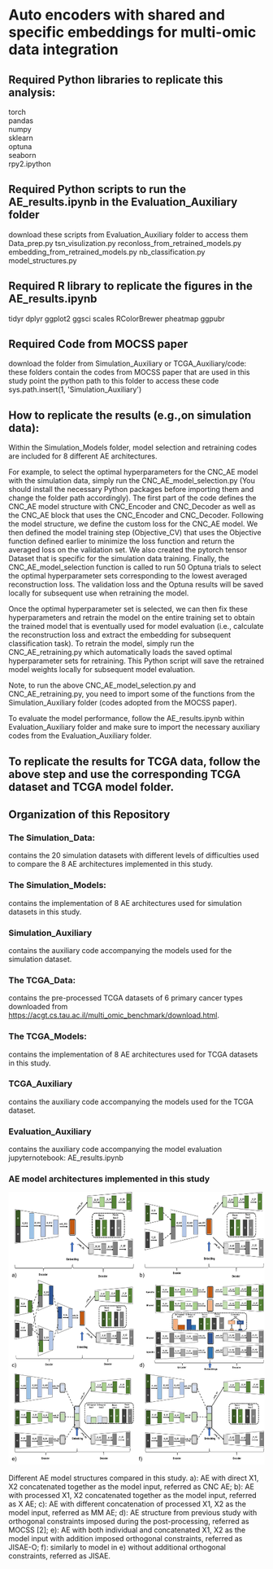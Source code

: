 # Auto encoders with shared and specific embeddings for multi-omic data integration
## Required Python libraries to replicate this analysis:
torch<br />
pandas<br />
numpy<br />
sklearn<br />
optuna<br />
seaborn<br />
rpy2.ipython<br />

## Required Python scripts to run the AE_results.ipynb in the Evaluation_Auxiliary folder
download these scripts from Evaluation_Auxiliary folder to access them 
Data_prep.py
tsn_visulization.py
reconloss_from_retrained_models.py
embedding_from_retrained_models.py
nb_classification.py
model_structures.py

## Required R library to replicate the figures in the AE_results.ipynb
tidyr
dplyr
ggplot2
ggsci
scales
RColorBrewer
pheatmap
ggpubr

## Required Code from MOCSS paper
download the folder from Simulation_Auxiliary or TCGA_Auxiliary/code: these folders contain the codes from MOCSS paper that are used in this study
point the python path to this folder to access these code
sys.path.insert(1, 'Simulation_Auxiliary')

## How to replicate the results (e.g.,on simulation data):

Within the Simulation_Models folder, model selection and retraining codes are included for 8 different AE architectures. 

For example, to select the optimal hyperparameters for the CNC_AE model with the simulation data, simply run the CNC_AE_model_selection.py (You should install the necessary Python packages before importing them and change the folder path accordingly). The first part of the code defines the CNC_AE model structure with CNC_Encoder and CNC_Decoder as well as the CNC_AE block that uses the CNC_Encoder and CNC_Decoder. Following the model structure, we define the custom loss for the CNC_AE model. We then defined the model training step (Objective_CV) that uses the Objective function defined earlier to minimize the loss function and return the averaged loss on the validation set. We also created the pytorch tensor Dataset that is specific for the simulation data training. Finally, the CNC_AE_model_selection function is called to run 50 Optuna trials to select the optimal hyperparameter sets corresponding to the lowest averaged reconstruction loss. The validation loss and the Optuna results will be saved locally for subsequent use when retraining the model.

Once the optimal hyperparameter set is selected, we can then fix these hyperparameters and retrain the model on the entire training set to obtain the trained model that is eventually used for model evaluation (i.e., calculate the reconstruction loss and extract the embedding for subsequent classification task). To retrain the model, simply run the CNC_AE_retraining.py which automatically loads the saved optimal hyperparameter sets for retraining. This Python script will save the retrained model weights locally for subsequent model evaluation.

Note, to run the above CNC_AE_model_selection.py and CNC_AE_retraining.py, you need to import some of the functions from the Simulation_Auxiliary folder (codes adopted from the MOCSS paper).

To evaluate the model performance, follow the AE_results.ipynb within Evaluation_Auxiliary folder and make sure to import the necessary auxiliary codes from the Evaluation_Auxiliary folder.

## To replicate the results for TCGA data, follow the above step and use the corresponding TCGA dataset and TCGA model folder.

## Organization of this Repository

### The Simulation_Data:
contains the 20 simulation datasets with different levels of difficulties used to compare the 8 AE architectures implemented in this study.

### The Simulation_Models:
contains the implementation of 8 AE architectures used for simulation datasets in this study.

### Simulation_Auxiliary
contains the auxiliary code accompanying the models used for the simulation dataset. 

### The TCGA_Data:
contains the pre-processed TCGA datasets of 6 primary cancer types downloaded from https://acgt.cs.tau.ac.il/multi_omic_benchmark/download.html.

### The TCGA_Models:
contains the implementation of 8 AE architectures used for TCGA datasets in this study.

### TCGA_Auxiliary
contains the auxiliary code accompanying the models used for the TCGA dataset. 

### Evaluation_Auxiliary
contains the auxiliary code accompanying the model evaluation jupyternotebook: AE_results.ipynb

### AE model architectures implemented in this study
![AE models](Images/AE_models.png)

Different AE model structures compared in this study. a): AE with direct X1, X2 concatenated together as the model input, referred as CNC AE;
b): AE with processed X1, X2 concatenated together as the model input, referred as X AE; c): AE with different concatenation of processed X1, X2 as
the model input, referred as MM AE; d): AE structure from previous study with orthogonal constraints imposed during the post-processing, referred
as MOCSS [2]; e): AE with both individual and concatenated X1, X2 as the model input with addition imposed orthogonal constraints, referred as
JISAE-O; f): similarly to model in e) without additional orthogonal constraints, referred as JISAE.


